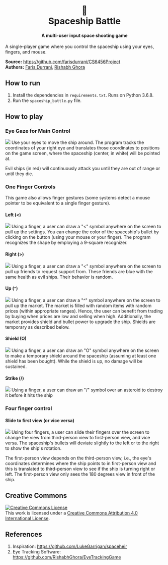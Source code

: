 <h1 align="center">
  <br>
  🚀
  <br>
  Spaceship Battle
  <br>
</h1>


<h4 align="center">A multi-user input space shooting game</h4>

A single-player game where you control the spaceship using your eyes, fingers, 
and mouse.<br>

**Source:** https://github.com/farisdurrani/CS6456Project <br>
**Authors:** [Faris Durrani](https://github.com/farisdurrani/), 
[Rishabh Ghora](https://github.com/RishabhGhora)

## How to run
1. Install the dependencies in `requirements.txt`. Runs on Python 3.6.8.
2. Run the `spaceship_battle.py` file.

## How to play
### Eye Gaze for Main Control
![](readme_assets/play_general.gif)
Use your eyes to move the ship around. The program tracks the coordinates of 
your right eye and translates those coordinates to positions on the game screen,
where the spaceship (center, in white) will be pointed at.

Evil ships (in red) will continuously attack you until they are out of range 
or until they die.

### One Finger Controls
This game also allows finger gestures (some systems detect a mouse pointer to 
be equivalent to a single finger gesture).

#### Left (<)
![](readme_assets/left.gif)
Using a finger, a user can draw a "<" symbol anywhere on the screen to pull up 
the settings. You can change the color of the spaceship's bullet by clicking on 
the button (using your mouse or your finger). The program recognizes the shape 
by employing a 9-square recognizer.

#### Right (>)
![](readme_assets/right.gif)
Using a finger, a user can draw a "<" symbol anywhere on the screen to pull up 
friends to request support from. These friends are blue with the same health 
as evil ships. Their behavior is random.

#### Up (^)
![](readme_assets/up.gif)
Using a finger, a user can draw a "^" symbol anywhere on the screen to pull up 
the market. The market is filled with random items with random prices 
(within appropriate ranges). Hence, the user can benefit from trading by buying
when prices are low and selling when high. Additionally, the market provides
shield and bullet power to upgrade the ship. Shields are temporary as 
described below.

#### Shield (O)
![](readme_assets/shield.gif)
Using a finger, a user can draw an "O" symbol anywhere on the screen to make a 
temporary shield around the spaceship (assuming at least one shield has been 
bought). While the shield is up, no damage will be sustained.

#### Strike (/)
![](readme_assets/strike.gif)
Using a finger, a user can draw an "/" symbol over an asteroid to destroy it 
before it hits the ship

### Four finger control
#### Slide to first view (or vice versa)
![](readme_assets/view.gif)
Using four fingers, a user can slide their fingers over the screen to change 
the view from third-person view to first-person view, and vice versa. The 
spaceship's bullets will deviate slightly to the left or to the right to 
show the ship's rotation. 

The first-person view depends on the third-person 
view, i.e., the eye's coordinates determines where the ship points to in 
first-person view and this is translated to third-person view to see if the
ship is turning right or left. The first-person view only sees the 180 
degrees view in front of the ship.

## Creative Commons
<a rel="license" href="http://creativecommons.org/licenses/by/4.0/"><img alt="Creative Commons License" style="border-width:0" src="https://i.creativecommons.org/l/by/4.0/88x31.png" /></a><br />This work is licensed under a <a rel="license" href="http://creativecommons.org/licenses/by/4.0/">Creative Commons Attribution 4.0 International License</a>.

## References
1. Inspiration: https://github.com/LukeGarrigan/spaceheir
2. Eye Tracking Software: https://github.com/RishabhGhora/EyeTrackingGame